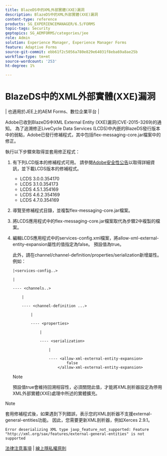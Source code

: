 ```yaml
---
title: BlazeDS中的XML外部實體(XXE)漏洞
description: BlazeDS中的XML外部實體(XXE)漏洞
content-type: reference
products: SG_EXPERIENCEMANAGER/6.5/FORMS
topic-tags: Security
geptopics: SG_AEMFORMS/categories/jee
role: Admin
solution: Experience Manager, Experience Manager Forms
feature: Adaptive Forms
source-git-commit: ebb61f2c5056a780e829e64031f8eba69a8ae25b
workflow-type: tm+mt
source-wordcount: '253'
ht-degree: 1%

---
```


# BlazeDS中的XML外部實體(XXE)漏洞

| 也適用於JEE上的AEM Forms、數位企業平台 |

Adobe已收到BlazeDS中XML External Entity (XXE)漏洞(CVE-2015-3269)的通知。 為了追溯修正LiveCycle Data Services (LCDS)中內嵌的BlazeDS發行版本中的弱點，Adobe已發行修補程式，其中包括flex-messaging-core.jar檔案中的修正。

執行以下步驟來取得並套用修正程式：

1. 有下列LCD版本的修補程式可用。 請參閱[Adobe安全性公告](https://chl-author-preview.corp.adobe.com/content/help/en/security/products/livecycleds/apsb15-20.html)以取得詳細資訊，並下載LCDS版本的修補程式。

   * LCDS 3.0.0.354170
   * LCDS 3.1.0.354173
   * LCDS 4.5.1.354169
   * LCDS 4.6.2.354169
   * LCDS 4.7.0.354169

1. 導覽至修補程式目錄，並複製flex-messaging-core.jar檔案。

1. 將LCDS應用程式中的flex-messaging-core.jar檔案取代為步驟2中複製的檔案。

1. 編輯LCDS應用程式中的services-config.xml檔案，將allow-xml-external-entity-expansion屬性的值指定為false。 預設值為true。

   此外，請在channel/channel-definition/properties/serialization新增屬性。 例如：

   ```
   |<services-config..>
   
   |
   
   ---- <channels..>
   
       |
   
       ---- <channel-definition ...>
   
           |
   
           ---- <properties>
   
               |
   
               ---- <serialization>
   
                   |
   
                   ---- <allow-xml-external-entity-expansion>
                           false
                       </allow-xml-external-entity-expansion>
   ```

   >[!NOTE]
   >
   >預設值true會維持回溯相容性，必須關閉此值，才能將XML剖析器設定為停用XML外部實體(XXE)處理中所述的實體擴充。

>[!NOTE]
>
>套用修補程式後，如果遇到下列錯誤，表示您的XML剖析器不支援external-general-entities功能。 因此，您需要更新XML剖析器，例如Xerces 2.9.1。

```Error deserializing XML type jaxp_feature_not_supported: Feature "http://xml.org/sax/features/external-general-entities" is not supported```

[法律注意事項](https://chl-author-preview.corp.adobe.com/content/help/en/legal/legal-notices.html)    |    [線上隱私權原則](https://www.adobe.com/tw/privacy.html)